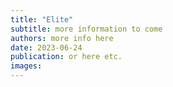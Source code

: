 ```yaml
---
title: "Elite"
subtitle: more information to come
authors: more info here
date: 2023-06-24
publication: or here etc.
images: 
---
```

